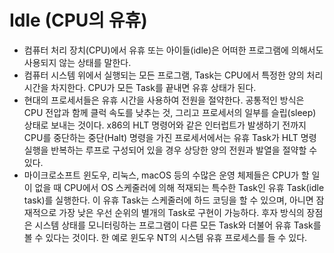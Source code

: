 # Idle (CPU의 유휴)
- 컴퓨터 처리 장치(CPU)에서 유휴 또는 아이들(idle)은 어떠한 프로그램에 의해서도 사용되지 않는 상태를 말한다.
- 컴퓨터 시스템 위에서 실행되는 모든 프로그램, Task는 CPU에서 특정한 양의 처리 시간을 차지한다. CPU가 모든 Task를 끝내면 유휴 상태가 된다.
- 현대의 프로세서들은 유휴 시간을 사용하여 전원을 절약한다. 공통적인 방식은 CPU 전압과 함께 클럭 속도를 낮추는 것, 그리고 프로세서의 일부를 슬립(sleep) 상태로 보내는 것이다. x86의 HLT 명령어와 같은 인터럽트가 발생하기 전까지 CPU를 중단하는 중단(Halt) 명령을 가진 프로세서에서는 유휴 Task가 HLT 명령 실행을 반복하는 루프로 구성되어 있을 경우 상당한 양의 전원과 발열을 절약할 수 있다.
- 마이크로소프트 윈도우, 리눅스, macOS 등의 수많은 운영 체제들은 CPU가 할 일이 없을 때 CPU에서 OS 스케줄러에 의해 적재되는 특수한 Task인 유휴 Task(idle task)를 실행한다. 이 유휴 Task는 스케줄러에 하드 코딩을 할 수 있으며, 아니면 잠재적으로 가장 낮은 우선 순위의 별개의 Task로 구현이 가능하다. 후자 방식의 장점은 시스템 상태를 모니터링하는 프로그램이 다른 모든 Task와 더불어 유휴 Task를 볼 수 있다는 것이다. 한 예로 윈도우 NT의 시스템 유휴 프로세스를 들 수 있다.
